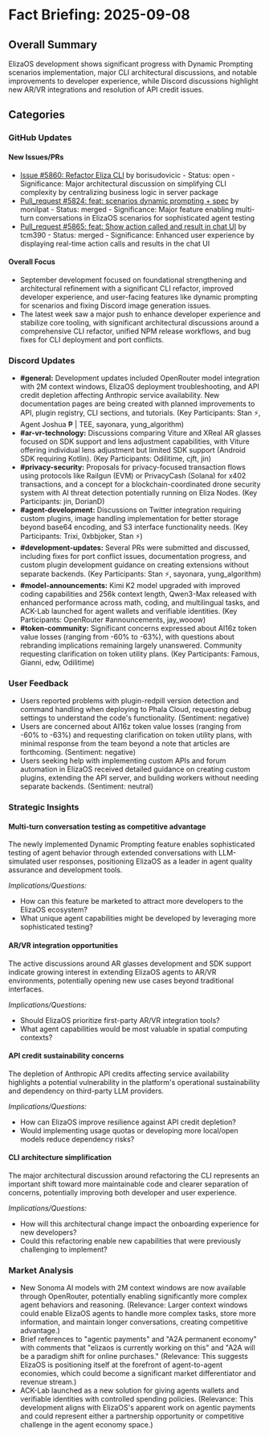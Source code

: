 # Fact Briefing: 2025-09-08

## Overall Summary
ElizaOS development shows significant progress with Dynamic Prompting scenarios implementation, major CLI architectural discussions, and notable improvements to developer experience, while Discord discussions highlight new AR/VR integrations and resolution of API credit issues.

## Categories

### GitHub Updates

#### New Issues/PRs
- [Issue #5860: Refactor Eliza CLI](https://github.com/elizaos/eliza/issues/5860) by borisudovicic - Status: open - Significance: Major architectural discussion on simplifying CLI complexity by centralizing business logic in server package
- [Pull_request #5824: feat: scenarios dynamic prompting + spec](https://github.com/elizaos/eliza/pull/5824) by monilpat - Status: merged - Significance: Major feature enabling multi-turn conversations in ElizaOS scenarios for sophisticated agent testing
- [Pull_request #5865: feat: Show action called and result in chat UI](https://github.com/elizaos/eliza/pull/5865) by tcm390 - Status: merged - Significance: Enhanced user experience by displaying real-time action calls and results in the chat UI

#### Overall Focus
- September development focused on foundational strengthening and architectural refinement with a significant CLI refactor, improved developer experience, and user-facing features like dynamic prompting for scenarios and fixing Discord image generation issues.
- The latest week saw a major push to enhance developer experience and stabilize core tooling, with significant architectural discussions around a comprehensive CLI refactor, unified NPM release workflows, and bug fixes for CLI deployment and port conflicts.

### Discord Updates
- **#general:** Development updates included OpenRouter model integration with 2M context windows, ElizaOS deployment troubleshooting, and API credit depletion affecting Anthropic service availability. New documentation pages are being created with planned improvements to API, plugin registry, CLI sections, and tutorials. (Key Participants: Stan ⚡, Agent Joshua ₱ | TEE, sayonara, yung_algorithm)
- **#ar-vr-technology:** Discussions comparing Viture and XReal AR glasses focused on SDK support and lens adjustment capabilities, with Viture offering individual lens adjustment but limited SDK support (Android SDK requiring Kotlin). (Key Participants: Odilitime, cjft, jin)
- **#privacy-security:** Proposals for privacy-focused transaction flows using protocols like Railgun (EVM) or PrivacyCash (Solana) for x402 transactions, and a concept for a blockchain-coordinated drone security system with AI threat detection potentially running on Eliza Nodes. (Key Participants: jin, DorianD)
- **#agent-development:** Discussions on Twitter integration requiring custom plugins, image handling implementation for better storage beyond base64 encoding, and S3 interface functionality needs. (Key Participants: Trixi, 0xbbjoker, Stan ⚡)
- **#development-updates:** Several PRs were submitted and discussed, including fixes for port conflict issues, documentation progress, and custom plugin development guidance on creating extensions without separate backends. (Key Participants: Stan ⚡, sayonara, yung_algorithm)
- **#model-announcements:** Kimi K2 model upgraded with improved coding capabilities and 256k context length, Qwen3-Max released with enhanced performance across math, coding, and multilingual tasks, and ACK-Lab launched for agent wallets and verifiable identities. (Key Participants: OpenRouter #announcements, jay_wooow)
- **#token-community:** Significant concerns expressed about AI16z token value losses (ranging from -60% to -63%), with questions about rebranding implications remaining largely unanswered. Community requesting clarification on token utility plans. (Key Participants: Famous, Gianni, edw, Odilitime)

### User Feedback
- Users reported problems with plugin-redpill version detection and command handling when deploying to Phala Cloud, requesting debug settings to understand the code's functionality. (Sentiment: negative)
- Users are concerned about AI16z token value losses (ranging from -60% to -63%) and requesting clarification on token utility plans, with minimal response from the team beyond a note that articles are forthcoming. (Sentiment: negative)
- Users seeking help with implementing custom APIs and forum automation in ElizaOS received detailed guidance on creating custom plugins, extending the API server, and building workers without needing separate backends. (Sentiment: neutral)

### Strategic Insights

#### Multi-turn conversation testing as competitive advantage
The newly implemented Dynamic Prompting feature enables sophisticated testing of agent behavior through extended conversations with LLM-simulated user responses, positioning ElizaOS as a leader in agent quality assurance and development tools.

*Implications/Questions:*
  - How can this feature be marketed to attract more developers to the ElizaOS ecosystem?
  - What unique agent capabilities might be developed by leveraging more sophisticated testing?

#### AR/VR integration opportunities
The active discussions around AR glasses development and SDK support indicate growing interest in extending ElizaOS agents to AR/VR environments, potentially opening new use cases beyond traditional interfaces.

*Implications/Questions:*
  - Should ElizaOS prioritize first-party AR/VR integration tools?
  - What agent capabilities would be most valuable in spatial computing contexts?

#### API credit sustainability concerns
The depletion of Anthropic API credits affecting service availability highlights a potential vulnerability in the platform's operational sustainability and dependency on third-party LLM providers.

*Implications/Questions:*
  - How can ElizaOS improve resilience against API credit depletion?
  - Would implementing usage quotas or developing more local/open models reduce dependency risks?

#### CLI architecture simplification
The major architectural discussion around refactoring the CLI represents an important shift toward more maintainable code and clearer separation of concerns, potentially improving both developer and user experience.

*Implications/Questions:*
  - How will this architectural change impact the onboarding experience for new developers?
  - Could this refactoring enable new capabilities that were previously challenging to implement?

### Market Analysis
- New Sonoma AI models with 2M context windows are now available through OpenRouter, potentially enabling significantly more complex agent behaviors and reasoning. (Relevance: Larger context windows could enable ElizaOS agents to handle more complex tasks, store more information, and maintain longer conversations, creating competitive advantage.)
- Brief references to "agentic payments" and "A2A permanent economy" with comments that "elizaos is currently working on this" and "A2A will be a paradigm shift for online purchases." (Relevance: This suggests ElizaOS is positioning itself at the forefront of agent-to-agent economies, which could become a significant market differentiator and revenue stream.)
- ACK-Lab launched as a new solution for giving agents wallets and verifiable identities with controlled spending policies. (Relevance: This development aligns with ElizaOS's apparent work on agentic payments and could represent either a partnership opportunity or competitive challenge in the agent economy space.)